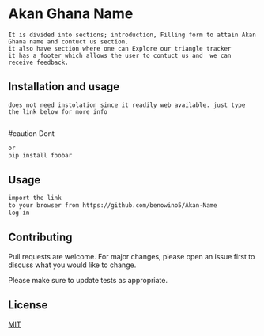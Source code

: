# Akan Ghana Name
```This project combines diferrent aspects of a web creation.
It is divided into sections; introduction, Filling form to attain Akan Ghana name and contuct us section.
it also have section where one can Explore our triangle tracker
it has a footer which allows the user to contuct us and  we can receive feedback.
```


## Installation and usage
```does not need instolation since it readily web available. just type the link below for more info```
```but one can go to https://github.com/benowino5/Akan-Name git clone the you git fork then open in a web server to run
```
#caution
Dont
```bash
or
pip install foobar
```

## Usage

```html
import the link
to your browser from https://github.com/benowino5/Akan-Name
log in
```

## Contributing
Pull requests are welcome. For major changes, please open an issue first to discuss what you would like to change.

Please make sure to update tests as appropriate.

## License
[MIT](https://choosealicense.com/licenses/mit/)
